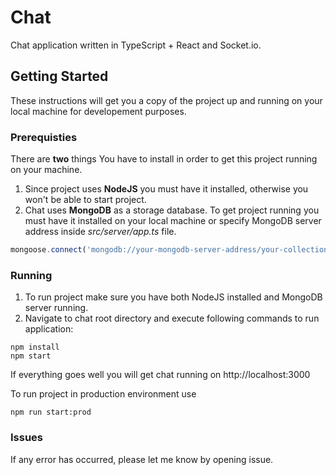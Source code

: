 # Chat
Chat application written in TypeScript + React and Socket.io.

## Getting Started

These instructions will get you a copy of the project up and running on your local machine for developement purposes.

### Prerequisties

There are __two__ things You have to install in order to get this project running on your machine.
1. Since project uses __NodeJS__ you must have it installed, otherwise you won't be able to start project.
2. Chat uses __MongoDB__ as a storage database. To get project running you must have it installed on your local machine or specify MongoDB server address inside *src/server/app.ts* file.
```javascript
mongoose.connect('mongodb://your-mongodb-server-address/your-collection-name', ...)
```

### Running

1. To run project make sure you have both NodeJS installed and MongoDB server running.
2. Navigate to chat root directory and execute following commands to run application:
```
npm install
npm start
```

If everything goes well you will get chat running on http://localhost:3000

To run project in production environment use
```
npm run start:prod
```

### Issues

If any error has occurred, please let me know by opening issue.
